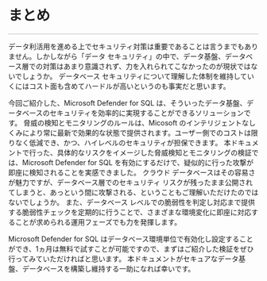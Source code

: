 ﻿
# まとめ
<hr style="height:1px; background-color:#c0c0c0;">

データ利活用を進める上でセキュリティ対策は重要であることは言うまでもありません。しかしながら「データ セキュリティ」の中で、データ基盤、データベース層での対策はあまり意識されず、力を入れられてこなかったのが現状ではないでしょうか。
データベース セキュリティについて理解した体制を維持していくにはコスト面も含めてハードルが高いというのも事実だと思います。

今回ご紹介した、Microsoft Defender for SQL は、そういったデータ基盤、データベースのセキュリティを効率的に実現することができるソリューションです。
脅威の検知とモニタリングのルールは、Micosoft のインテリジェントなしくみにより常に最新で効果的な状態で提供されます。ユーザー側でのコストは限りなく低減でき、かつ、ハイレベルのセキュリティが担保できます。
本ドキュメントで行った、具体的なリスクをイメージした脅威検知とモニタリングの検証では、Microsoft Defender for SQL を有効にするだけで、疑似的に行った攻撃が即座に検知されることを実感できました。
クラウド データベースはその容易さが魅力ですが、データベース層でのセキュリティ リスクが残ったまま公開されてしまうと、あっという間に攻撃される、ということもご理解いただけたのではないでしょうか。
また、データベース レベルでの脆弱性を判定し対応まで提供する脆弱性チェックを定期的に行うことで、さまざまな環境変化に即座に対応することが求められる運用フェーズでも力を発揮します。

Microsoft Defender for SQL はデータベース環境単位で有効化し設定することができ、1ヵ月は無料で試すことが可能ですので、まずはご紹介した検証をぜひ行ってみていただければと思います。
本ドキュメントがセキュアなデータ基盤、データベースを構築し維持する一助になれば幸いです。

<br>


